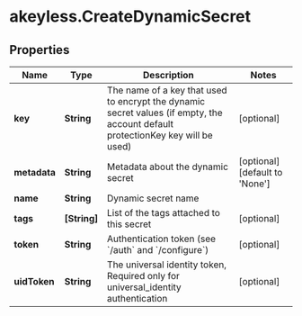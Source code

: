 # akeyless.CreateDynamicSecret

## Properties

Name | Type | Description | Notes
------------ | ------------- | ------------- | -------------
**key** | **String** | The name of a key that used to encrypt the dynamic secret values (if empty, the account default protectionKey key will be used) | [optional] 
**metadata** | **String** | Metadata about the dynamic secret | [optional] [default to &#39;None&#39;]
**name** | **String** | Dynamic secret name | 
**tags** | **[String]** | List of the tags attached to this secret | [optional] 
**token** | **String** | Authentication token (see &#x60;/auth&#x60; and &#x60;/configure&#x60;) | [optional] 
**uidToken** | **String** | The universal identity token, Required only for universal_identity authentication | [optional] 


